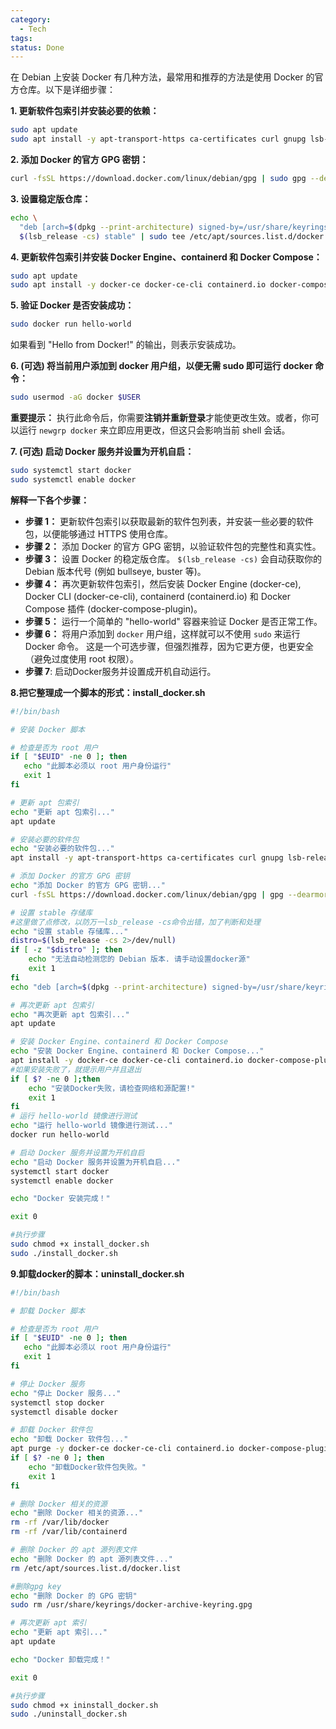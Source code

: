 ```yaml
---
category:
  - Tech
tags: 
status: Done
---
```

在 Debian 上安装 Docker 有几种方法，最常用和推荐的方法是使用 Docker 的官方仓库。以下是详细步骤：

**1. 更新软件包索引并安装必要的依赖：**

```bash
sudo apt update
sudo apt install -y apt-transport-https ca-certificates curl gnupg lsb-release
```

**2. 添加 Docker 的官方 GPG 密钥：**

```bash
curl -fsSL https://download.docker.com/linux/debian/gpg | sudo gpg --dearmor -o /usr/share/keyrings/docker-archive-keyring.gpg
```

**3. 设置稳定版仓库：**

```bash
echo \
  "deb [arch=$(dpkg --print-architecture) signed-by=/usr/share/keyrings/docker-archive-keyring.gpg] https://download.docker.com/linux/debian \
  $(lsb_release -cs) stable" | sudo tee /etc/apt/sources.list.d/docker.list > /dev/null
```

**4. 更新软件包索引并安装 Docker Engine、containerd 和 Docker Compose：**

```bash
sudo apt update
sudo apt install -y docker-ce docker-ce-cli containerd.io docker-compose-plugin
```

**5. 验证 Docker 是否安装成功：**

```bash
sudo docker run hello-world
```

如果看到 "Hello from Docker!" 的输出，则表示安装成功。

**6.  (可选) 将当前用户添加到 docker 用户组，以便无需 sudo 即可运行 docker 命令：**

```bash
sudo usermod -aG docker $USER
```

**重要提示：** 执行此命令后，你需要**注销并重新登录**才能使更改生效。或者，你可以运行 `newgrp docker` 来立即应用更改，但这只会影响当前 shell 会话。

**7. (可选) 启动 Docker 服务并设置为开机自启：**

```bash
sudo systemctl start docker
sudo systemctl enable docker
```

**解释一下各个步骤：**

*   **步骤 1：** 更新软件包索引以获取最新的软件包列表，并安装一些必要的软件包，以便能够通过 HTTPS 使用仓库。
*   **步骤 2：** 添加 Docker 的官方 GPG 密钥，以验证软件包的完整性和真实性。
*   **步骤 3：** 设置 Docker 的稳定版仓库。  `$(lsb_release -cs)` 会自动获取你的 Debian 版本代号 (例如 bullseye, buster 等)。
*   **步骤 4：** 再次更新软件包索引，然后安装 Docker Engine (docker-ce), Docker CLI (docker-ce-cli), containerd (containerd.io) 和 Docker Compose 插件 (docker-compose-plugin)。
*   **步骤 5：** 运行一个简单的 "hello-world" 容器来验证 Docker 是否正常工作。
*   **步骤 6：**  将用户添加到 `docker` 用户组，这样就可以不使用 `sudo` 来运行 Docker 命令。  这是一个可选步骤，但强烈推荐，因为它更方便，也更安全（避免过度使用 root 权限）。
* **步骤 7**: 启动Docker服务并设置成开机自动运行。

**8.把它整理成一个脚本的形式：install_docker.sh**

```sh
#!/bin/bash

# 安装 Docker 脚本

# 检查是否为 root 用户
if [ "$EUID" -ne 0 ]; then
   echo "此脚本必须以 root 用户身份运行"
   exit 1
fi

# 更新 apt 包索引
echo "更新 apt 包索引..."
apt update

# 安装必要的软件包
echo "安装必要的软件包..."
apt install -y apt-transport-https ca-certificates curl gnupg lsb-release

# 添加 Docker 的官方 GPG 密钥
echo "添加 Docker 的官方 GPG 密钥..."
curl -fsSL https://download.docker.com/linux/debian/gpg | gpg --dearmor -o /usr/share/keyrings/docker-archive-keyring.gpg

# 设置 stable 存储库
#这里做了点修改，以防万一lsb_release -cs命令出错，加了判断和处理
echo "设置 stable 存储库..."
distro=$(lsb_release -cs 2>/dev/null)
if [ -z "$distro" ]; then
    echo "无法自动检测您的 Debian 版本. 请手动设置docker源"
    exit 1
fi
echo "deb [arch=$(dpkg --print-architecture) signed-by=/usr/share/keyrings/docker-archive-keyring.gpg] https://download.docker.com/linux/debian $distro stable" | tee /etc/apt/sources.list.d/docker.list > /dev/null

# 再次更新 apt 包索引
echo "再次更新 apt 包索引..."
apt update

# 安装 Docker Engine、containerd 和 Docker Compose
echo "安装 Docker Engine、containerd 和 Docker Compose..."
apt install -y docker-ce docker-ce-cli containerd.io docker-compose-plugin
#如果安装失败了，就提示用户并且退出
if [ $? -ne 0 ];then
    echo "安装Docker失败，请检查网络和源配置!"
    exit 1
fi
# 运行 hello-world 镜像进行测试
echo "运行 hello-world 镜像进行测试..."
docker run hello-world

# 启动 Docker 服务并设置为开机自启
echo "启动 Docker 服务并设置为开机自启..."
systemctl start docker
systemctl enable docker

echo "Docker 安装完成！"

exit 0
```

```bash
#执行步骤
sudo chmod +x install_docker.sh
sudo ./install_docker.sh
```

**9.卸载docker的脚本：uninstall_docker.sh**

```sh
#!/bin/bash

# 卸载 Docker 脚本

# 检查是否为 root 用户
if [ "$EUID" -ne 0 ]; then
   echo "此脚本必须以 root 用户身份运行"
   exit 1
fi

# 停止 Docker 服务
echo "停止 Docker 服务..."
systemctl stop docker
systemctl disable docker

# 卸载 Docker 软件包
echo "卸载 Docker 软件包..."
apt purge -y docker-ce docker-ce-cli containerd.io docker-compose-plugin
if [ $? -ne 0 ]; then
    echo "卸载Docker软件包失败。"
    exit 1
fi

# 删除 Docker 相关的资源
echo "删除 Docker 相关的资源..."
rm -rf /var/lib/docker
rm -rf /var/lib/containerd

# 删除 Docker 的 apt 源列表文件
echo "删除 Docker 的 apt 源列表文件..."
rm /etc/apt/sources.list.d/docker.list

#删除gpg key
echo "删除 Docker 的 GPG 密钥"
sudo rm /usr/share/keyrings/docker-archive-keyring.gpg

# 再次更新 apt 索引
echo "更新 apt 索引..."
apt update

echo "Docker 卸载完成！"

exit 0
```

```bash
#执行步骤
sudo chmod +x ininstall_docker.sh
sudo ./uninstall_docker.sh
```
